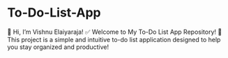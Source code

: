 # To-Do-List-App
🌟 Hi, I’m Vishnu Elaiyaraja!  ✅ Welcome to My To-Do List App Repository! 📝  This project is a simple and intuitive to-do list application designed to help you stay organized and productive!
